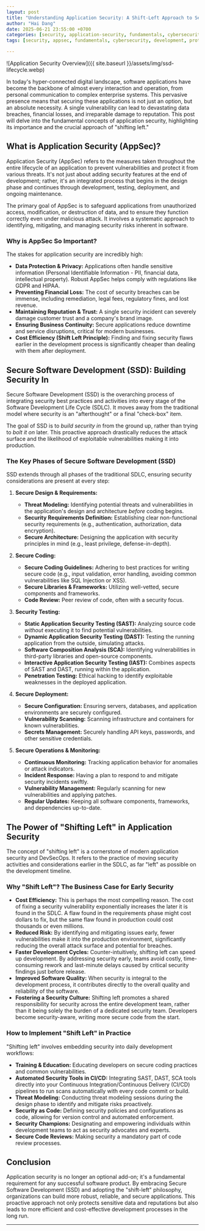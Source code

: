 ```yaml
---
layout: post
title: "Understanding Application Security: A Shift-Left Approach to Secure Software Development"
author: "Hai Dang"
date: 2025-06-21 23:55:00 +0700
categories: [security, application-security, fundamentals, cybersecurity, ssd, shift-left]
tags: [security, appsec, fundamentals, cybersecurity, development, protection, sdlc, shift-left, secure-coding, testing]

---
```


![Application Security Overview]({{ site.baseurl }}/assets/img/ssd-lifecycle.webp)

In today's hyper-connected digital landscape, software applications have become the backbone of almost every interaction and operation, from personal communication to complex enterprise systems. This pervasive presence means that securing these applications is not just an option, but an absolute necessity. A single vulnerability can lead to devastating data breaches, financial losses, and irreparable damage to reputation. This post will delve into the fundamental concepts of application security, highlighting its importance and the crucial approach of "shifting left."

## What is Application Security (AppSec)?

Application Security (AppSec) refers to the measures taken throughout the entire lifecycle of an application to prevent vulnerabilities and protect it from various threats. It's not just about adding security features at the end of development; rather, it's an integrated process that begins in the design phase and continues through development, testing, deployment, and ongoing maintenance.

The primary goal of AppSec is to safeguard applications from unauthorized access, modification, or destruction of data, and to ensure they function correctly even under malicious attack. It involves a systematic approach to identifying, mitigating, and managing security risks inherent in software.

### Why is AppSec So Important?

The stakes for application security are incredibly high:

* **Data Protection & Privacy:** Applications often handle sensitive information (Personal Identifiable Information - PII, financial data, intellectual property). Robust AppSec helps comply with regulations like GDPR and HIPAA.
* **Preventing Financial Loss:** The cost of security breaches can be immense, including remediation, legal fees, regulatory fines, and lost revenue.
* **Maintaining Reputation & Trust:** A single security incident can severely damage customer trust and a company's brand image.
* **Ensuring Business Continuity:** Secure applications reduce downtime and service disruptions, critical for modern businesses.
* **Cost Efficiency (Shift Left Principle):** Finding and fixing security flaws earlier in the development process is significantly cheaper than dealing with them after deployment.

## Secure Software Development (SSD): Building Security In

Secure Software Development (SSD) is the overarching process of integrating security best practices and activities into every stage of the Software Development Life Cycle (SDLC). It moves away from the traditional model where security is an "afterthought" or a final "check-box" item.

The goal of SSD is to *build security in* from the ground up, rather than trying to *bolt it on* later. This proactive approach drastically reduces the attack surface and the likelihood of exploitable vulnerabilities making it into production.

### The Key Phases of Secure Software Development (SSD)

SSD extends through all phases of the traditional SDLC, ensuring security considerations are present at every step:

1.  **Secure Design & Requirements:**
    * **Threat Modeling:** Identifying potential threats and vulnerabilities in the application's design and architecture *before* coding begins.
    * **Security Requirements Definition:** Establishing clear non-functional security requirements (e.g., authentication, authorization, data encryption).
    * **Secure Architecture:** Designing the application with security principles in mind (e.g., least privilege, defense-in-depth).

2.  **Secure Coding:**
    * **Secure Coding Guidelines:** Adhering to best practices for writing secure code (e.g., input validation, error handling, avoiding common vulnerabilities like SQL Injection or XSS).
    * **Secure Libraries & Frameworks:** Utilizing well-vetted, secure components and frameworks.
    * **Code Review:** Peer review of code, often with a security focus.

3.  **Security Testing:**
    * **Static Application Security Testing (SAST):** Analyzing source code *without* executing it to find potential vulnerabilities.
    * **Dynamic Application Security Testing (DAST):** Testing the running application from the outside, simulating attacks.
    * **Software Composition Analysis (SCA):** Identifying vulnerabilities in third-party libraries and open-source components.
    * **Interactive Application Security Testing (IAST):** Combines aspects of SAST and DAST, running within the application.
    * **Penetration Testing:** Ethical hacking to identify exploitable weaknesses in the deployed application.

4.  **Secure Deployment:**
    * **Secure Configuration:** Ensuring servers, databases, and application environments are securely configured.
    * **Vulnerability Scanning:** Scanning infrastructure and containers for known vulnerabilities.
    * **Secrets Management:** Securely handling API keys, passwords, and other sensitive credentials.

5.  **Secure Operations & Monitoring:**
    * **Continuous Monitoring:** Tracking application behavior for anomalies or attack indicators.
    * **Incident Response:** Having a plan to respond to and mitigate security incidents swiftly.
    * **Vulnerability Management:** Regularly scanning for new vulnerabilities and applying patches.
    * **Regular Updates:** Keeping all software components, frameworks, and dependencies up-to-date.

## The Power of "Shifting Left" in Application Security

The concept of "shifting left" is a cornerstone of modern application security and DevSecOps. It refers to the practice of moving security activities and considerations earlier in the SDLC, as far "left" as possible on the development timeline.

### Why "Shift Left"? The Business Case for Early Security

* **Cost Efficiency:** This is perhaps the most compelling reason. The cost of fixing a security vulnerability exponentially increases the later it is found in the SDLC. A flaw found in the requirements phase might cost dollars to fix, but the same flaw found in production could cost thousands or even millions.
* **Reduced Risk:** By identifying and mitigating issues early, fewer vulnerabilities make it into the production environment, significantly reducing the overall attack surface and potential for breaches.
* **Faster Development Cycles:** Counter-intuitively, shifting left can speed up development. By addressing security early, teams avoid costly, time-consuming rework and last-minute delays caused by critical security findings just before release.
* **Improved Software Quality:** When security is integral to the development process, it contributes directly to the overall quality and reliability of the software.
* **Fostering a Security Culture:** Shifting left promotes a shared responsibility for security across the entire development team, rather than it being solely the burden of a dedicated security team. Developers become security-aware, writing more secure code from the start.

### How to Implement "Shift Left" in Practice

"Shifting left" involves embedding security into daily development workflows:

* **Training & Education:** Educating developers on secure coding practices and common vulnerabilities.
* **Automated Security Tools in CI/CD:** Integrating SAST, DAST, SCA tools directly into your Continuous Integration/Continuous Delivery (CI/CD) pipelines to run scans automatically with every code commit or build.
* **Threat Modeling:** Conducting threat modeling sessions during the design phase to identify and mitigate risks proactively.
* **Security as Code:** Defining security policies and configurations as code, allowing for version control and automated enforcement.
* **Security Champions:** Designating and empowering individuals within development teams to act as security advocates and experts.
* **Secure Code Reviews:** Making security a mandatory part of code review processes.

## Conclusion

Application security is no longer an optional add-on; it's a fundamental requirement for any successful software product. By embracing Secure Software Development (SSD) and adopting the "shift-left" philosophy, organizations can build more robust, reliable, and secure applications. This proactive approach not only protects sensitive data and reputations but also leads to more efficient and cost-effective development processes in the long run.

---